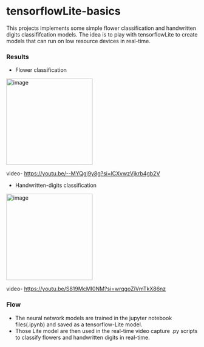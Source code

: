 # tensorflowLite-basics
This projects implements some simple flower classification and handwritten digits classififcation models. The idea is to play with tensorflowLite to create models that can run on low resource devices in real-time.

### Results
- Flower classification
<img width="227" alt="image" src="https://github.com/tusharparimi/tensorflowLite-basics/assets/93556280/7faf590e-1b4c-4e49-b71f-2c2f5df2d07a">

video- https://youtu.be/--MYQgj9y8g?si=lCXvwzVjkrb4gb2V

- Handwritten-digits classification
<img width="227" alt="image" src="https://github.com/tusharparimi/tensorflowLite-basics/assets/93556280/8dc2f8e6-e469-427d-9b46-d844b68bcbe3">

video- https://youtu.be/S819McMI0NM?si=wrqgoZiVmTkX86nz

### Flow
- The neural network models are trained in the jupyter notebook files(.ipynb) and saved as a tensorflow-Lite model.
- Those Lite model are then used in the real-time video capture .py scripts to classify flowers and handwritten digits in real-time.
